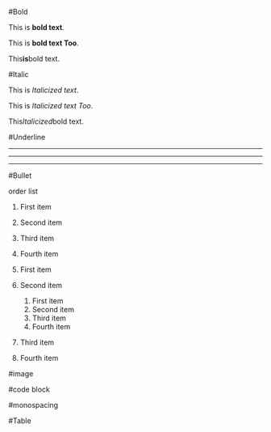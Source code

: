 
#Bold

This is **bold text**.

This is __bold text Too__.

This**is**bold text.


#Italic

This is *Italicized text*.

This is _Italicized text Too_.

This*Italicized*bold text.



#Underline

***

---

______


#Bullet

order list

1. First item
2. Second item
3. Third item
4. Fourth item


1. First item
2. Second item
    1. First item
      2. Second item
      3. Third item
      4. Fourth item
4. Third item
5. Fourth item



#image


#code block


#monospacing


#Table




